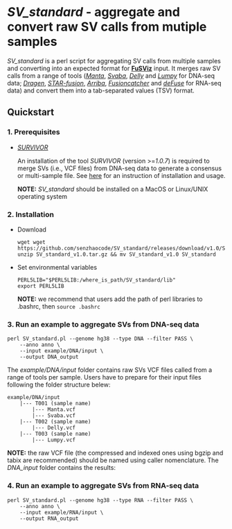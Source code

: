  # *SV_standard* - aggregate and convert raw SV calls from mutiple samples

*SV_standard* is a perl script for aggregating SV calls from multiple samples and converting into an expected format for [**FuSViz**](https://github.com/senzhaocode/FuSViz) input. It merges raw SV calls from a range of tools ([*Manta*](https://github.com/Illumina/manta), [*Svaba*](https://github.com/walaj/svaba), [*Delly*](https://github.com/dellytools/delly) and [*Lumpy*](https://github.com/arq5x/lumpy-sv) for DNA-seq data; [*Dragen*](https://www.illumina.com/products/by-type/informatics-products/dragen-secondary-analysis.html), [*STAR-fusion*](https://github.com/STAR-Fusion/STAR-Fusion), [*Arriba*](https://github.com/suhrig/arriba), [*Fusioncatcher*](https://github.com/ndaniel/fusioncatcher) and [*deFuse*](https://github.com/amcpherson/defuse) for RNA-seq data) and convert them into a tab-separated values (TSV) format.

## Quickstart

### 1. Prerequisites

-   [*SURVIVOR*](https://github.com/fritzsedlazeck/SURVIVOR)

    An installation of the tool *SURVIVOR* (version \>=*1.0.7*) is required to merge SVs (i.e., VCF files) from DNA-seq data to generate a consensus or multi-sample file. See [here](https://github.com/fritzsedlazeck/SURVIVOR) for an instruction of installation and usage.

    **NOTE:** *SV_standard* should be installed on a MacOS or Linux/UNIX operating system


### 2. Installation

-   Download

    ```
    wget wget https://github.com/senzhaocode/SV_standard/releases/download/v1.0/SV_standard_v1.0.tar.gz`
    unzip SV_standard_v1.0.tar.gz && mv SV_standard_v1.0 SV_standard
    ```

-   Set environmental variables

    ```
    PERL5LIB="$PERL5LIB:/where_is_path/SV_standard/lib"
    export PERL5LIB
    ```
    
    **NOTE:** we recommend that users add the path of perl libraries to .bashrc, then `source .bashrc`

### 3. Run an example to aggregate SVs from DNA-seq data

    perl SV_standard.pl --genome hg38 --type DNA --filter PASS \
        --anno anno \
        --input example/DNA/input \
        --output DNA_output

The *example/DNA/input* folder contains raw SVs VCF files called from a range of tools per sample. Users have to prepare for their input files following the folder structure belew:

    example/DNA/input
        |--- T001 (sample name)
            |--- Manta.vcf 
            |--- Svaba.vcf
        |--- T002 (sample name)
            |--- Delly.vcf
        |--- T003 (sample name)
            |--- Lumpy.vcf

**NOTE:** the raw VCF file (the compressed and indexed ones using bgzip and tabix are recommended) should be named using caller nomenclature.
The *DNA_input* folder contains the results:

### 4. Run an example to aggregate SVs from RNA-seq data

    perl SV_standard.pl --genome hg38 --type RNA --filter PASS \
        --anno anno \
        --input example/RNA/input \
        --output RNA_output


    
